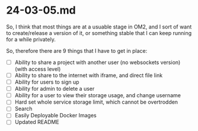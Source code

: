 # 24-03-05.md

So, I think that most things are at a usuable stage in OM2, and I sort of want to create/release a version of it, or something stable that I can keep running for a while privately.

So, therefore there are 9 things that I have to get in place:
- [ ] Ability to share a project with another user (no websockets version) (with access level)
- [ ] Ability to share to the internet with iframe, and direct file link
- [ ] Ability for users to sign up
- [ ] Ability for admin to delete a user
- [ ] Ability for a user to view their storage usage, and change username
- [ ] Hard set whole service storage limit, which cannot be overtrodden
- [ ] Search
- [ ] Easily Deployable Docker Images
- [ ] Updated README
